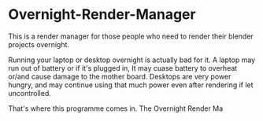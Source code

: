 # Overnight-Render-Manager
This is a render manager for those people who need to render their blender projects overnight. 

Running your laptop or desktop overnight is actually bad for it.
A laptop may run out of battery or if it's plugged in, It may cuase battery to overheat or/and cause damage to the mother board.
Desktops are very power hungry, and may continue using that much power even after rendering if let uncontrolled.

That's where this programme comes in. The Overnight Render Ma
